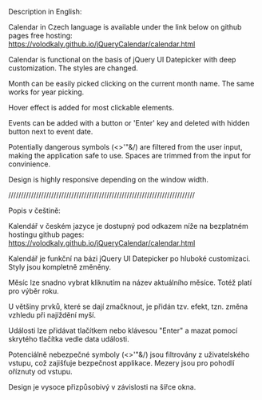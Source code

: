 Description in English:

Calendar in Czech language is available under the link below on github pages free hosting:
https://volodkaly.github.io/jQueryCalendar/calendar.html 

Calendar is functional on the basis of jQuery UI Datepicker with deep customization.
The styles are changed.

Month can be easily picked clicking on the current month name.
The same works for year picking.

Hover effect is added for most clickable elements.

Events can be added with a button or 'Enter' key and deleted with hidden button next to event date.

Potentially dangerous symbols (<>'"&/) are filtered from the user input,
making the application safe to use. Spaces are trimmed from the input for convinience. 

Design is highly responsive depending on the window width.

//////////////////////////////////////////////////////////////////////////

Popis v češtině:

Kalendář v českém jazyce je dostupný pod odkazem níže na bezplatném hostingu github pages:
https://volodkaly.github.io/jQueryCalendar/calendar.html

Kalendář je funkční na bázi jQuery UI Datepicker po hluboké customizaci. Styly jsou kompletně změněny.

Měsíc lze snadno vybrat kliknutím na název aktuálního měsíce. Totéž platí pro výběr roku.

U většiny prvků, které se dají zmačknout, je přidán tzv. efekt, tzn. změna vzhledu při najíždění myší.

Události lze přidávat tlačítkem nebo klávesou "Enter" a mazat pomocí skrytého tlačítka vedle data události.

Potenciálně nebezpečné symboly (<>'"&/) jsou filtrovány z uživatelského vstupu,
což zajišťuje bezpečnost applikace. Mezery jsou pro pohodlí oříznuty od vstupu.

Design je vysoce přizpůsobivý v závislosti na šířce okna.
